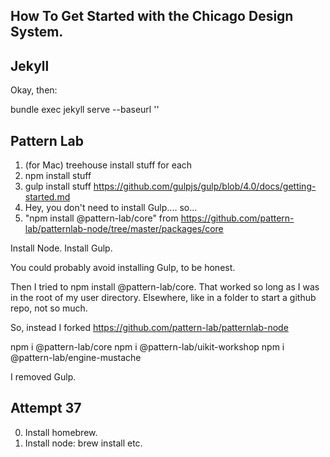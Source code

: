 

## How To Get Started with the Chicago Design System.

## Jekyll

Okay, then:

bundle exec jekyll serve --baseurl ''


## Pattern Lab

1. (for Mac) treehouse install stuff for each
2. npm install stuff
3. gulp install stuff https://github.com/gulpjs/gulp/blob/4.0/docs/getting-started.md
4. Hey, you don't need to install Gulp.... so...
5. "npm install @pattern-lab/core" from https://github.com/pattern-lab/patternlab-node/tree/master/packages/core


Install Node.
Install Gulp.

You could probably avoid installing Gulp, to be honest.

Then I tried to npm install @pattern-lab/core. That worked so long as I was in the root of my user directory. Elsewhere, like in a folder to start a github repo, not so much.

So, instead I forked https://github.com/pattern-lab/patternlab-node

npm i @pattern-lab/core
npm i @pattern-lab/uikit-workshop
npm i @pattern-lab/engine-mustache


I removed Gulp.

## Attempt 37

0. Install homebrew.
1. Install node: brew install etc.



